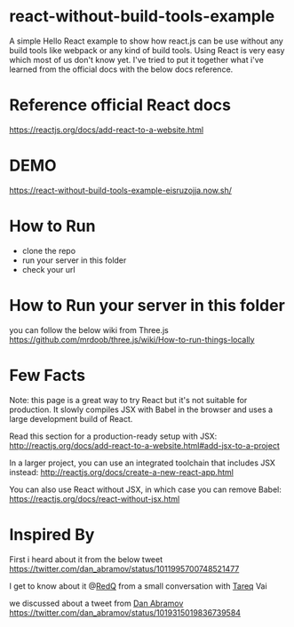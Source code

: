 # react-without-build-tools-example
A simple Hello React example to show how react.js can be use without any build tools like webpack or any kind of build tools. Using React is very easy which most of us don't know yet. I've tried to put it together what i've learned from the official docs with the below docs reference.

# Reference official React docs
https://reactjs.org/docs/add-react-to-a-website.html

# DEMO
https://react-without-build-tools-example-eisruzojja.now.sh/

# How to Run
 - clone the repo
 - run your server in this folder
 - check your url
 
# How to Run your server in this folder
you can follow the below wiki from Three.js
https://github.com/mrdoob/three.js/wiki/How-to-run-things-locally


# Few Facts
Note: this page is a great way to try React but it's not suitable for production.
It slowly compiles JSX with Babel in the browser and uses a large development build of React.

Read this section for a production-ready setup with JSX:
http://reactjs.org/docs/add-react-to-a-website.html#add-jsx-to-a-project

In a larger project, you can use an integrated toolchain that includes JSX instead:
http://reactjs.org/docs/create-a-new-react-app.html

You can also use React without JSX, in which case you can remove Babel:
https://reactjs.org/docs/react-without-jsx.html

# Inspired By
First i heard about it from the below tweet
https://twitter.com/dan_abramov/status/1011995700748521477

I get to know about it @[RedQ](https://github.com/RedQ) from a small conversation with 
[Tareq](https://github.com/tarex/) Vai

we discussed about a tweet from [Dan Abramov](https://github.com/gaearon)
https://twitter.com/dan_abramov/status/1019315019836739584

